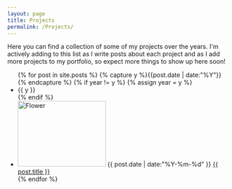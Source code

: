 ```yaml
---
layout: page
title: Projects
permalink: /Projects/
---
```


Here you can find a collection of some of my projects over the years. I'm actively adding to this list as I write posts about each project and as I add more projects to my portfolio, so expect more things to show up here soon!

<ul class="listing">
{% for post in site.posts %}
  {% capture y %}{{post.date | date:"%Y"}}{% endcapture %}
  {% if year != y %}
    {% assign year = y %}
    <li class="listing-seperator">{{ y }}</li>
  {% endif %}
  <li class="listing-item">
  <a href="{{ post.url | prepend: site.baseurl }}">
	<img src="{{ site.baseurl }}/{{ post.thumbnail }}"  	style="width:200px;height:150px;" alt="Flower"></a>    <time datetime="{{ post.date | date:"%Y-%m-%d" }}">{{ post.date | date:"%Y-%m-%d" }}</time>
    <a href="{{ post.url | prepend: site.baseurl }}" title="{{ post.title }}">{{ post.title }}</a>
  </li>
{% endfor %}
</ul>
